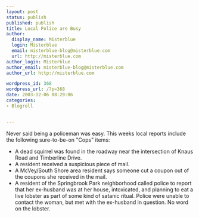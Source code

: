 ```yaml
---
layout: post
status: publish
published: publish
title: Local Police are Busy
author:
  display_name: Misterblue
  login: Misterblue
  email: misterblue-blog@misterblue.com
  url: http://misterblue.com
author_login: Misterblue
author_email: misterblue-blog@misterblue.com
author_url: http://misterblue.com

wordpress_id: 368
wordpress_url: /?p=368
date: 2003-12-06 08:29:06
categories:
- Blogroll


---
```

<p>
Never said being a policeman was easy.  This weeks local reports include the following sure-to-be-on "Cops" items:
<ul>
<li>
A dead squirrel was found in the roadway near the intersection of Knaus Road and Timberline Drive.
</li>
<li>
A resident received a suspicious piece of mail.
</li>
<li>
A McVey/South Shore area resident says someone cut a coupon out of the coupons she received in the mail.
</li>
<li>
A resident of  the Springbrook Park neighborhood called police to report that
her ex-husband was at her house, intoxicated, and planning to
eat a live lobster as part of some kind of satanic ritual.
Police were unable to contact the woman, but met with the ex-husband
in question.
No word on the lobster.
</li>
</p>
